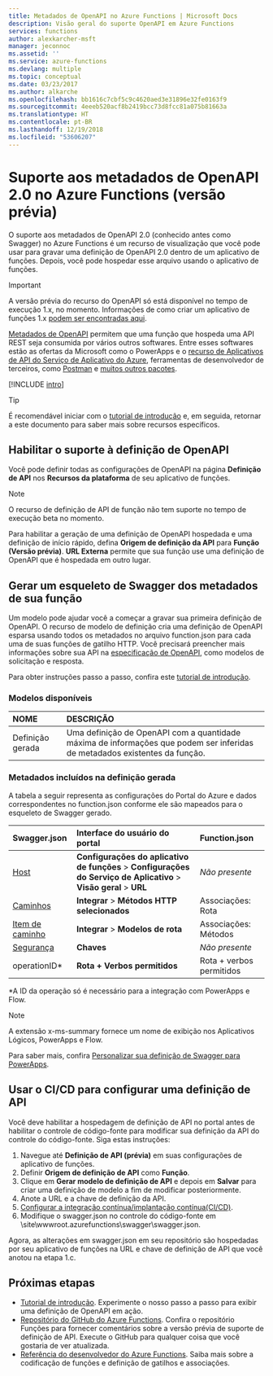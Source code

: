 ```yaml
---
title: Metadados de OpenAPI no Azure Functions | Microsoft Docs
description: Visão geral do suporte OpenAPI em Azure Functions
services: functions
author: alexkarcher-msft
manager: jeconnoc
ms.assetid: ''
ms.service: azure-functions
ms.devlang: multiple
ms.topic: conceptual
ms.date: 03/23/2017
ms.author: alkarche
ms.openlocfilehash: bb1616c7cbf5c9c4620aed3e31896e32fe0163f9
ms.sourcegitcommit: 4eeeb520acf8b2419bcc73d8fcc81a075b81663a
ms.translationtype: HT
ms.contentlocale: pt-BR
ms.lasthandoff: 12/19/2018
ms.locfileid: "53606207"
---
```

# <a name="openapi-20-metadata-support-in-azure-functions-preview"></a>Suporte aos metadados de OpenAPI 2.0 no Azure Functions (versão prévia)
O suporte aos metadados de OpenAPI 2.0 (conhecido antes como Swagger) no Azure Functions é um recurso de visualização que você pode usar para gravar uma definição de OpenAPI 2.0 dentro de um aplicativo de funções. Depois, você pode hospedar esse arquivo usando o aplicativo de funções.

> [!IMPORTANT]
> A versão prévia do recurso do OpenAPI só está disponível no tempo de execução 1.x, no momento. Informações de como criar um aplicativo de funções 1.x [podem ser encontradas aqui](./functions-versions.md#creating-1x-apps).

[Metadados de OpenAPI](https://swagger.io/) permitem que uma função que hospeda uma API REST seja consumida por vários outros softwares. Entre esses softwares estão as ofertas da Microsoft como o PowerApps e o [recurso de Aplicativos de API do Serviço de Aplicativo do Azure](../app-service/overview.md), ferramentas de desenvolvedor de terceiros, como [Postman](https://www.getpostman.com/docs/importing_swagger) e [muitos outros pacotes](https://swagger.io/tools/).

[!INCLUDE [intro](../../includes/functions-bindings-intro.md)]

>[!TIP]
>É recomendável iniciar com o [tutorial de introdução](./functions-api-definition-getting-started.md) e, em seguida, retornar a este documento para saber mais sobre recursos específicos.

## <a name="enable"></a>Habilitar o suporte à definição de OpenAPI
Você pode definir todas as configurações de OpenAPI na página **Definição de API** nos **Recursos da plataforma** de seu aplicativo de funções.

> [!NOTE]
> O recurso de definição de API de função não tem suporte no tempo de execução beta no momento.

Para habilitar a geração de uma definição de OpenAPI hospedada e uma definição de início rápido, defina **Origem de definição da API** para **Função (Versão prévia)**. **URL Externa** permite que sua função use uma definição de OpenAPI que é hospedada em outro lugar.

## <a name="generate-definition"></a>Gerar um esqueleto de Swagger dos metadados de sua função
Um modelo pode ajudar você a começar a gravar sua primeira definição de OpenAPI. O recurso de modelo de definição cria uma definição de OpenAPI esparsa usando todos os metadados no arquivo function.json para cada uma de suas funções de gatilho HTTP. Você precisará preencher mais informações sobre sua API na [especificação de OpenAPI](https://swagger.io/specification/), como modelos de solicitação e resposta.

Para obter instruções passo a passo, confira este [tutorial de introdução](./functions-api-definition-getting-started.md).

### <a name="templates"></a>Modelos disponíveis

|NOME| DESCRIÇÃO |
|:-----|:-----|
|Definição gerada|Uma definição de OpenAPI com a quantidade máxima de informações que podem ser inferidas de metadados existentes da função.|

### <a name="quickstart-details"></a>Metadados incluídos na definição gerada

A tabela a seguir representa as configurações do Portal do Azure e dados correspondentes no function.json conforme ele são mapeados para o esqueleto de Swagger gerado.

|Swagger.json|Interface do usuário do portal|Function.json|
|:----|:-----|:-----|
|[Host](https://swagger.io/specification/#fixed-fields-15)|**Configurações do aplicativo de funções** > **Configurações do Serviço de Aplicativo** > **Visão geral** > **URL**|*Não presente*
|[Caminhos](https://swagger.io/specification/#paths-object-29)|**Integrar** > **Métodos HTTP selecionados**|Associações: Rota
|[Item de caminho](https://swagger.io/specification/#path-item-object-32)|**Integrar** > **Modelos de rota**|Associações: Métodos
|[Segurança](https://swagger.io/specification/#security-scheme-object-112)|**Chaves**|*Não presente*|
|operationID*|**Rota + Verbos permitidos**|Rota + verbos permitidos|

\*A ID da operação só é necessário para a integração com PowerApps e Flow.
> [!NOTE]
> A extensão x-ms-summary fornece um nome de exibição nos Aplicativos Lógicos, PowerApps e Flow.
>
> Para saber mais, confira [Personalizar sua definição de Swagger para PowerApps](https://powerapps.microsoft.com/tutorials/customapi-how-to-swagger/).

## <a name="CICD"></a>Usar o CI/CD para configurar uma definição de API

 Você deve habilitar a hospedagem de definição de API no portal antes de habilitar o controle de código-fonte para modificar sua definição da API do controle do código-fonte. Siga estas instruções:

1. Navegue até **Definição de API (prévia)** em suas configurações de aplicativo de funções.
  1. Definir **Origem de definição de API** como **Função**.
  1. Clique em **Gerar modelo de definição de API** e depois em **Salvar** para criar uma definição de modelo a fim de modificar posteriormente.
  1. Anote a URL e a chave de definição da API.
1. [Configurar a integração contínua/implantação contínua(CI/CD)](https://docs.microsoft.com/azure/azure-functions/functions-continuous-deployment#continuous-deployment-requirements).
2. Modifique o swagger.json no controle do código-fonte em \site\wwwroot\.azurefunctions\swagger\swagger.json.

Agora, as alterações em swagger.json em seu repositório são hospedadas por seu aplicativo de funções na URL e chave de definição de API que você anotou na etapa 1.c.

## <a name="next-steps"></a>Próximas etapas
* [Tutorial de introdução](functions-api-definition-getting-started.md). Experimente o nosso passo a passo para exibir uma definição de OpenAPI em ação.
* [Repositório do GitHub do Azure Functions](https://github.com/Azure/Azure-Functions/). Confira o repositório Funções para fornecer comentários sobre a versão prévia de suporte de definição de API. Execute o GitHub para qualquer coisa que você gostaria de ver atualizada.
* [Referência do desenvolvedor do Azure Functions](functions-reference.md). Saiba mais sobre a codificação de funções e definição de gatilhos e associações.
